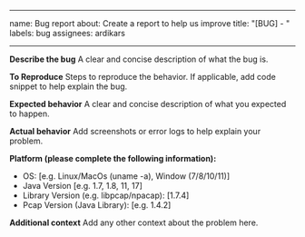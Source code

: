 <!--
SPDX-FileCopyrightText: 2020-2021 Pcap Project
SPDX-License-Identifier: MIT OR Apache-2.0
-->

---
name: Bug report
about: Create a report to help us improve
title: "[BUG] - "
labels: bug
assignees: ardikars

---

**Describe the bug**
A clear and concise description of what the bug is.

**To Reproduce**
Steps to reproduce the behavior. If applicable, add code snippet to help explain the bug.

**Expected behavior**
A clear and concise description of what you expected to happen.

**Actual behavior**
Add screenshots or error logs to help explain your problem.

**Platform (please complete the following information):**
 - OS: [e.g. Linux/MacOs (uname -a), Window (7/8/10/11)]
 - Java Version [e.g. 1.7, 1.8, 11, 17]
 - Library Version (e.g. libpcap/npacap): [1.7.4]
 - Pcap Version (Java Library): [e.g. 1.4.2]

**Additional context**
Add any other context about the problem here.
